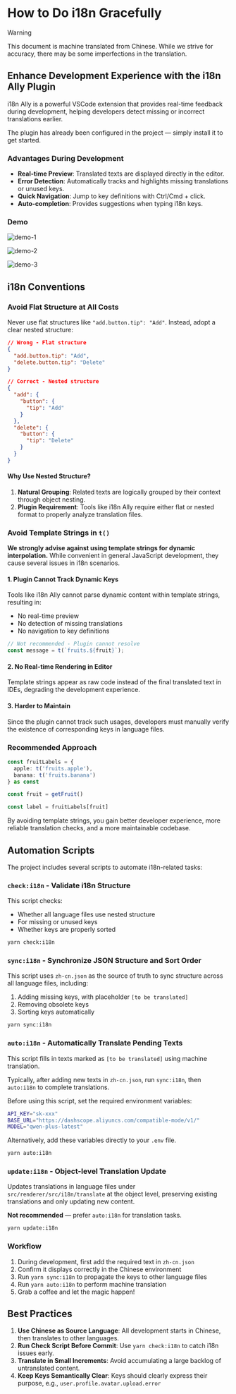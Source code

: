 # How to Do i18n Gracefully

> [!WARNING]
> This document is machine translated from Chinese. While we strive for accuracy, there may be some imperfections in the translation.

## Enhance Development Experience with the i18n Ally Plugin

i18n Ally is a powerful VSCode extension that provides real-time feedback during development, helping developers detect missing or incorrect translations earlier.

The plugin has already been configured in the project — simply install it to get started.

### Advantages During Development

- **Real-time Preview**: Translated texts are displayed directly in the editor.
- **Error Detection**: Automatically tracks and highlights missing translations or unused keys.
- **Quick Navigation**: Jump to key definitions with Ctrl/Cmd + click.
- **Auto-completion**: Provides suggestions when typing i18n keys.

### Demo

![demo-1](./.assets.how-to-i18n/demo-1.png)

![demo-2](./.assets.how-to-i18n/demo-2.png)

![demo-3](./.assets.how-to-i18n/demo-3.png)

## i18n Conventions

### **Avoid Flat Structure at All Costs**

Never use flat structures like `"add.button.tip": "Add"`. Instead, adopt a clear nested structure:

```json
// Wrong - Flat structure
{
  "add.button.tip": "Add",
  "delete.button.tip": "Delete"
}

// Correct - Nested structure
{
  "add": {
    "button": {
      "tip": "Add"
    }
  },
  "delete": {
    "button": {
      "tip": "Delete"
    }
  }
}
```

#### Why Use Nested Structure?

1. **Natural Grouping**: Related texts are logically grouped by their context through object nesting.
2. **Plugin Requirement**: Tools like i18n Ally require either flat or nested format to properly analyze translation files.

### **Avoid Template Strings in `t()`**

**We strongly advise against using template strings for dynamic interpolation.** While convenient in general JavaScript development, they cause several issues in i18n scenarios.

#### 1. **Plugin Cannot Track Dynamic Keys**

Tools like i18n Ally cannot parse dynamic content within template strings, resulting in:
- No real-time preview
- No detection of missing translations
- No navigation to key definitions

```javascript
// Not recommended - Plugin cannot resolve
const message = t(`fruits.${fruit}`);
```

#### 2. **No Real-time Rendering in Editor**

Template strings appear as raw code instead of the final translated text in IDEs, degrading the development experience.

#### 3. **Harder to Maintain**

Since the plugin cannot track such usages, developers must manually verify the existence of corresponding keys in language files.

### Recommended Approach

```ts
const fruitLabels = {
  apple: t('fruits.apple'),
  banana: t('fruits.banana')
} as const

const fruit = getFruit()

const label = fruitLabels[fruit]
```

By avoiding template strings, you gain better developer experience, more reliable translation checks, and a more maintainable codebase.

## Automation Scripts

The project includes several scripts to automate i18n-related tasks:

### `check:i18n` - Validate i18n Structure

This script checks:
- Whether all language files use nested structure
- For missing or unused keys
- Whether keys are properly sorted

```bash
yarn check:i18n
```

### `sync:i18n` - Synchronize JSON Structure and Sort Order

This script uses `zh-cn.json` as the source of truth to sync structure across all language files, including:

1. Adding missing keys, with placeholder `[to be translated]`
2. Removing obsolete keys
3. Sorting keys automatically

```bash
yarn sync:i18n
```

### `auto:i18n` - Automatically Translate Pending Texts

This script fills in texts marked as `[to be translated]` using machine translation.

Typically, after adding new texts in `zh-cn.json`, run `sync:i18n`, then `auto:i18n` to complete translations.

Before using this script, set the required environment variables:

```bash
API_KEY="sk-xxx"
BASE_URL="https://dashscope.aliyuncs.com/compatible-mode/v1/"
MODEL="qwen-plus-latest"
```

Alternatively, add these variables directly to your `.env` file.

```bash
yarn auto:i18n
```

### `update:i18n` - Object-level Translation Update

Updates translations in language files under `src/renderer/src/i18n/translate` at the object level, preserving existing translations and only updating new content.

**Not recommended** — prefer `auto:i18n` for translation tasks.

```bash
yarn update:i18n
```

### Workflow

1. During development, first add the required text in `zh-cn.json`
2. Confirm it displays correctly in the Chinese environment
3. Run `yarn sync:i18n` to propagate the keys to other language files
4. Run `yarn auto:i18n` to perform machine translation
5. Grab a coffee and let the magic happen!

## Best Practices

1. **Use Chinese as Source Language**: All development starts in Chinese, then translates to other languages.
2. **Run Check Script Before Commit**: Use `yarn check:i18n` to catch i18n issues early.
3. **Translate in Small Increments**: Avoid accumulating a large backlog of untranslated content.
4. **Keep Keys Semantically Clear**: Keys should clearly express their purpose, e.g., `user.profile.avatar.upload.error`
